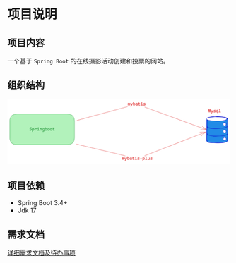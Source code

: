 # 项目说明

## 项目内容
一个基于 `Spring Boot` 的在线摄影活动创建和投票的网站。

## 组织结构

![img.png](docs/excalidraw/images/后端框架结构图.png)

## 项目依赖
* Spring Boot 3.4+
* Jdk 17

## 需求文档
[详细需求文档及待办事项](docs/task/需求文档.md)


